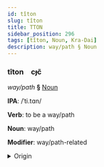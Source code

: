 ```yaml
---
id: tîton
slug: tîton
title: TTON
sidebar_position: 296
tags: [tîton, Noun, Kra-Dai]
description: way/path § Noun
---
```


### tîton&emsp;<span kind="abugida">cɟc̃</span>

*way/path* **§** [Noun](../../tags/Noun)

**IPA**: /ˈti.tɑn/

**Verb**: to be a way/path

**Noun**: way/path

**Modifier**: way/path-related

<details>
    <summary>Origin</summary>
    Thai ทิศทาง tít-taang /tʰit̚˦˥.tʰaːŋ˧/<br/>
    <em>Kra-Dai Language Family</em>
</details>
